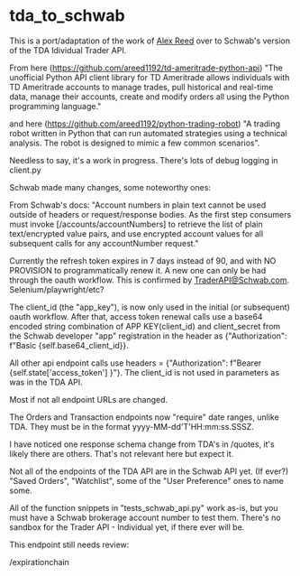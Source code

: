 # tda_to_schwab
This is a port/adaptation of the work of [Alex Reed](https://github.com/areed1192) over to Schwab's version of the TDA Idividual Trader API.

From here (https://github.com/areed1192/td-ameritrade-python-api) 
"The unofficial Python API client library for TD Ameritrade allows individuals with TD Ameritrade accounts to manage trades, pull historical and real-time data, manage their accounts, create and modify orders all using the Python programming language."

and here (https://github.com/areed1192/python-trading-robot) 
"A trading robot written in Python that can run automated strategies using a technical analysis. The robot is designed to mimic a few common scenarios".

Needless to say, it's a work in progress. There's lots of debug logging in client.py

Schwab made many changes, some noteworthy ones:

From Schwab's docs:
"Account numbers in plain text cannot be used outside of headers or request/response bodies. As the first step consumers must invoke [/accounts/accountNumbers] to retrieve the list of plain text/encrypted value pairs, and use encrypted account values for all subsequent calls for any accountNumber request."

Currently the refresh token expires in 7 days instead of 90, and with NO PROVISION to programmatically renew it. A new one can only be had through the oauth workflow. This is confirmed by TraderAPI@Schwab.com. Selenium/playwright/etc? 

The client_id (the "app_key"), is now only used in the initial (or subsequent) oauth workflow. After that, access token renewal calls use a base64 encoded string combination of APP KEY(client_id) and client_secret from the Schwab developer "app" registration in the header as {"Authorization": f"Basic {self.base64_client_id}}.

All other api endpoint calls use headers = {"Authorization": f"Bearer {self.state['access_token'] }"}. The client_id is not used in parameters as was in the TDA API.

Most if not all endpoint URLs are changed.

The Orders and Transaction endpoints now "require" date ranges, unlike TDA. They must be in the format yyyy-MM-dd'T'HH:mm:ss.SSSZ.

I have noticed one response schema change from TDA's in /quotes, it's likely there are others. That's not relevant here but expect it.

Not all of the endpoints of the TDA API are in the Schwab API yet. (If ever?) "Saved Orders", "Watchlist", some of the "User Preference" ones to name some.

All of the function snippets in "tests_schwab_api.py" work as-is, but you must have a Schwab brokerage account number to test them. There's no sandbox for the Trader API - Individual yet, if there ever will be.

This endpoint still needs review:

/expirationchain
